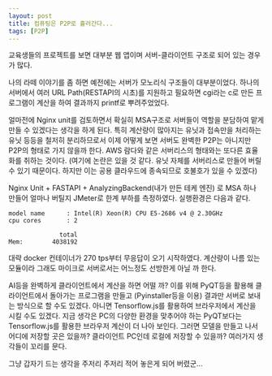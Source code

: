 ```yaml
---
layout: post
title: 컴퓨팅은 P2P로 흘러간다...
tags: [P2P]
---
```




교육생들의 프로젝트를 보면 대부분 웹 앱이며 서버-클라이언트 구조로 되어 있는 경우가 많다. 

나의 라떼 이야기를 좀 하면 예전에는 서버가 모노리식 구조들이 대부분이었다. 하나의 서버에서 여러 URL Path(RESTAPI의 시초)를 지원하고 필요하면 cgi라는 c로 만든 프로그램이 계산을 하여 결과까지 printf로 뿌려주었었다.

얼마전에 Nginx unit를 검토하면서 확실히 MSA구조로 서버들이 역할을 분담하여 맡게 만들 수 있겠다는 생각을 하게 된다. 특히 계산량이 많아지는 유닛과 접속만을 처리하는 유닛 등등을 철저히 분리하므로서 이제 어떻게 보면 서버도 완벽한 P2P는 아니지만 P2P의 형태로 가지 않을까 한다. AWS 람다와 같은 서버리스의 형태와는 또다른 효율화를 취하는 것이다. (여기에 논란은 있을 것 같다. 유닛 자체를 서버리스로 만들어 버릴 수 있기 때문이다. 하지만 이는 공용 클라우드에 종속되므로 호불호가 있을 수 있겠다)

Nginx Unit + FASTAPI + AnalyzingBackend(내가 만든 테케 엔진) 로 MSA 하나 만들어 얼마나 버틸지 JMeter로 한계 부하를 측정하였다. 실행환경은 다음과 같다. 

```
model name      : Intel(R) Xeon(R) CPU E5-2686 v4 @ 2.30GHz
cpu cores       : 2

              total        
Mem:        4038192     
```



대략 docker 컨테이너가 270 tps부터 무응답이 오기 시작하였다. 계산량이 나름 있는 모듈이라 그래도 마이크로 서버로서는 어느정도 선방한게 아닐 까 한다. 



AI등을 완벽하게 클라이언트에서 계산을 하면 어떨 까?  이를 위해 PyQT등을 활용해 클라이언트에서 돌아가는 프로그램을 만들고 (Pyinstaller등을 이용) 결과만 서버로 보내는 방식으로 할 수도 있겠다. 아니면 Tensorflow.js를 활용하여 브라우저에서 계산을 시킬 수도 있겠다. 지금 생각은 PC의 다양한 환경을 맞추어야 하는 PyQT보다는 Tensorflow.js를 활용한 브라우저 계산이 더 나아 보인다. 그러면 모델을 만들고 나서 어디에 저장할 곳은 있을까? 클라이언트 PC인데 로컬에 저장할 수 있을까? 여러가지 생각들이 꼬리를 문다. 

그냥 갑자기 드는 생각을 주저리 주저리 적어 놓은게 되어 버렸군...
